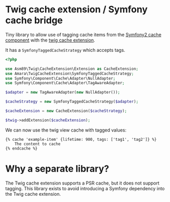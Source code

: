 Twig cache extension / Symfony cache bridge
===========================================

Tiny library to allow use of tagging cache items from the [Symfony2 cache component](https://github.com/symfony/cache) with 
the [twig cache extension](https://github.com/asm89/twig-cache-extension).

It has a `SymfonyTaggedCacheStrategy` which accepts tags.

```php
<?php

use Asm89\Twig\CacheExtension\Extension as CacheExtension;
use Amara\TwigCacheExtension\SymfonyTaggedCacheStrategy;
use Symfony\Component\Cache\Adapter\NullAdapter;
use Symfony\Component\Cache\Adapter\TagAwareAdapter;

$adapter = new TagAwareAdapter(new NullAdapter());

$cacheStrategy = new SymfonyTaggedCacheStrategy($adapter);

$cacheExtension = new CacheExtension($cacheStrategy);

$twig->addExtension($cacheExtension);
```

We can now use the twig view cache with tagged values:

```jinja
{% cache 'example-item' {lifetime: 900, tags: ['tag1', 'tag2']} %}
    The content to cache
{% endcache %}
```

# Why a separate library?

The Twig cache extension supports a PSR cache, but it does not support tagging. This library exists to avoid introducing a Symfony dependency into the Twig cache extension.

  
